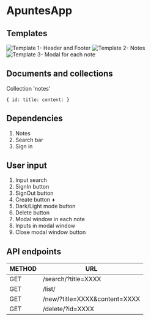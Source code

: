 # ApuntesApp

## Templates

![Template 1- Header and Footer](ApuntesApp/templates/TEMPLATE1.png)
![Template 2- Notes](ApuntesApp/templates/TEMPLATE1.png)
![Template 3- Modal for each note](ApuntesApp/templates/TEMPLATE1.png)

## Documents and collections

Collection 'notes'

   `{
         id:
         title:
         content:
   }`

## Dependencies

1. Notes
2. Search bar
3. Sign in

## User input

1. Input search
2. SignIn button
3. SignOut button
4. Create button **+**
5. Dark/Light mode button
6. Delete button
7. Modal window in each note
8. Inputs in modal window
9. Close modal window button

## API endpoints

METHOD  | URL
--------| --------
  GET   | /search/?title=XXXX
  GET   | /list/
  GET   | /new/?title=XXXX&content=XXXX
  GET   | /delete/?id=XXXX
